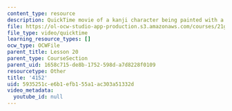 ```yaml
---
content_type: resource
description: QuickTime movie of a kanji character being painted with a brush.
file: https://ol-ocw-studio-app-production.s3.amazonaws.com/courses/21g-504-japanese-iv-spring-2009/5935251ce6b1efb155a1ac303a51332d_4152.mov
file_type: video/quicktime
learning_resource_types: []
ocw_type: OCWFile
parent_title: Lesson 20
parent_type: CourseSection
parent_uid: 1658c715-de8b-1752-598d-a7d8228f0109
resourcetype: Other
title: '4152'
uid: 5935251c-e6b1-efb1-55a1-ac303a51332d
video_metadata:
  youtube_id: null
---
```

